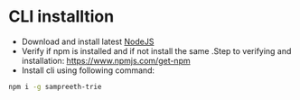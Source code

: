 # CLI installtion
 - Download and install latest [NodeJS](https://nodejs.org/en/download/)
 - Verify if npm is installed and if not install the same .Step to verifying and installation: <https://www.npmjs.com/get-npm>
 - Install cli using following command:
```sh
npm i -g sampreeth-trie
```
